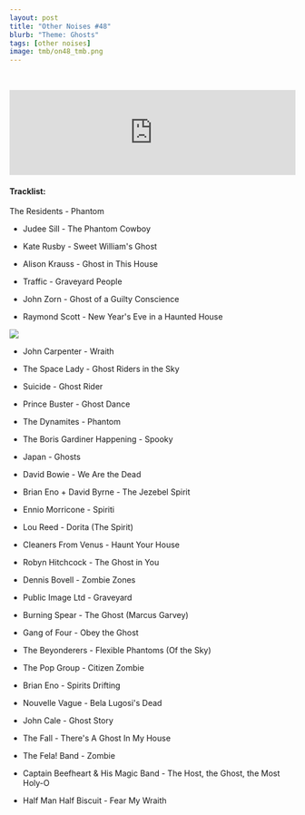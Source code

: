 ```yaml
---
layout: post
title: "Other Noises #48"
blurb: "Theme: Ghosts"
tags: [other noises]
image: tmb/on48_tmb.png
---
```



&nbsp;
<iframe scrolling="no" id="hearthis_at_track_3599526" width="100%" height="150" src="https://hearthis.at/embed/3599526/transparent_black/?hcolor=&color=&style=2&block_size=2&block_space=1&background=1&waveform=0&cover=0&autoplay=0&css=" frameborder="0" allowtransparency allow="autoplay"><p>Listen to <a href="https://hearthis.at/zerocc/other-noises-48-15819-ghosts/" target="_blank">Other Noises #48 (15/8/19) - GHOSTS</a> <span>by</span><a href="https://hearthis.at/zerocc/" target="_blank" >Zero</a> <span>on</span> <a href="https://hearthis.at/" target="_blank">hearthis.at</a></p></iframe>

#### Tracklist:

The Residents - Phantom

- Judee Sill - The Phantom Cowboy
- Kate Rusby - Sweet William's Ghost
- Alison Krauss - Ghost in This House

- Traffic - Graveyard People
- John Zorn - Ghost of a Guilty Conscience
- Raymond Scott - New Year's Eve in a Haunted House

![](https://lh3.googleusercontent.com/V3QKzYgm7_V8xOhgGNyEWTiZDknC21eFDqsCmzn2yd2dMihLUoWDGJGrZs9qVd25Ap2WRCX1gFJfjQ3oThA9q3NcgMLm9_ycaHM3NBPVxR8EZM2-Pfw7wTIzIn1zbHbPa7B85urAgSbfoUqRrlcX70LNMc4vOTsVqzGwTzyPklBHnhoc07CoIyTwKsq3-yGFXU2YCr45y8C55Qcc27UbLpD3halGwJ39aRYZYHWirydgkEdCKHy4IqYT_99BYi-dEo80lug20OptqR3grDSzkQ-o6L6JzV6bRViCFt280AIFgVxL_PthfW7DaOt1ity184Abd9BVTD4J_C8auodPAf0G39m7Repe26eRLgs2qfmJACjd-Gd559ucy-HP_Pl6oyRsyG4G8awKO8vnCn8pzLaWjA6Soqe2EgPjkG361AM_C77d5zbAjrO0zt_L-oenbOZJ99bP5-VK1N9WXuHleBBkLGNHr9IowlBCcNtkb7AcKnSkM4nnKzuxw113KNO-BbVOwTmIskjQFje2PKmuSSEfm5HVonXPa6g8DNrJ4R8-TABFeL9L3EHUOMTBdz8jxOpGiea9lAM3qkQnMLdSjmcY6jE65ubnpxsROwGz-sGjHlKlqz4xl9-5laCXZ226SvksSMxZ8xfuGxJ3uM10fB-1=s600-no)

- John Carpenter - Wraith
- The Space Lady - Ghost Riders in the Sky
- Suicide - Ghost Rider

- Prince Buster - Ghost Dance
- The Dynamites - Phantom
- The Boris Gardiner Happening - Spooky

- Japan - Ghosts
- David Bowie - We Are the Dead
- Brian Eno + David Byrne - The Jezebel Spirit

- Ennio Morricone - Spiriti
- Lou Reed - Dorita (The Spirit)
- Cleaners From Venus - Haunt Your House
- Robyn Hitchcock - The Ghost in You

- Dennis Bovell - Zombie Zones
- Public Image Ltd - Graveyard
- Burning Spear - The Ghost (Marcus Garvey)

- Gang of Four - Obey the Ghost
- The Beyonderers - Flexible Phantoms (Of the Sky)
- The Pop Group - Citizen Zombie

- Brian Eno - Spirits Drifting
- Nouvelle Vague - Bela Lugosi's Dead
- John Cale - Ghost Story
- The Fall - There's A Ghost In My House

- The Fela! Band - Zombie
- Captain Beefheart & His Magic Band - The Host, the Ghost, the Most Holy-O

- Half Man Half Biscuit - Fear My Wraith